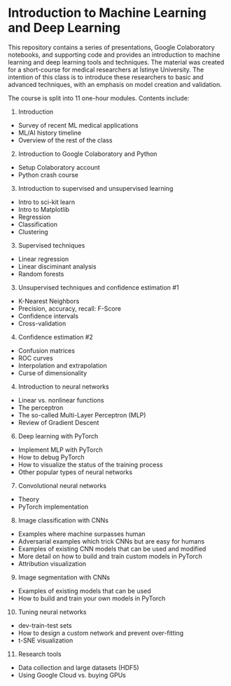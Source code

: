 # Introduction to Machine Learning and Deep Learning
This repository contains a series of presentations, Google Colaboratory notebooks, and supporting code and provides an introduction to machine learning and deep learning tools and techniques. The material was created for a short-course for medical researchers at İstinye University. The intention of this class is to introduce these researchers to basic and advanced techniques, with an emphasis on model creation and validation.

The course is split into 11 one-hour modules. Contents include:
1. Introduction
* Survey of recent ML medical applications  
* ML/AI history timeline
* Overview of the rest of the class

2. Introduction to Google Colaboratory and Python
* Setup Colaboratory account
* Python crash course

3. Introduction to supervised and unsupervised learning
* Intro to sci-kit learn
* Intro to Matplotlib
* Regression
* Classification
* Clustering

3. Supervised techniques
* Linear regression
* Linear disciminant analysis
* Random forests

3. Unsupervised techniques and confidence estimation #1
* K-Nearest Neighbors
* Precision, accuracy, recall: F-Score
* Confidence intervals
* Cross-validation

4. Confidence estimation #2
* Confusion matrices
* ROC curves
* Interpolation and extrapolation
* Curse of dimensionality 

4. Introduction to neural networks
* Linear vs. nonlinear functions
* The perceptron
* The so-called Multi-Layer Perceptron (MLP)
* Review of Gradient Descent

6. Deep learning with PyTorch
* Implement MLP with PyTorch
* How to debug PyTorch
* How to visualize the status of the training process
* Other popular types of neural networks

7. Convolutional neural networks
* Theory
* PyTorch implementation

8. Image classification with CNNs
* Examples where machine surpasses human
* Adversarial examples which trick CNNs but are easy for humans
* Examples of existing CNN models that can be used and modified
* More detail on how to build and train custom models in PyTorch
* Attribution visualization

9. Image segmentation with CNNs
* Examples of existing models that can be used
* How to build and train your own models in PyTorch

10. Tuning neural networks
* dev-train-test sets
* How to design a custom network and prevent over-fitting
* t-SNE visualization

11. Research tools
* Data collection and large datasets (HDF5)
* Using Google Cloud vs. buying GPUs
